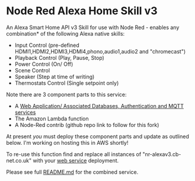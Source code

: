 # Node Red Alexa Home Skill v3
An Alexa Smart Home API v3 Skill for use with Node Red - enables any combination* of the following Alexa native skills:
* Input Control (pre-defined HDMI1,HDMI2,HDMI3,HDMI4,phono,audio1,audio2 and "chromecast")
* Playback Control (Play, Pause, Stop)
* Power Control (On/ Off)
* Scene Control
* Speaker (Step at time of writing)
* Thermostats Control (Single setpoint only)

Note there are 3 component parts to this service:
* A [Web Application/ Associated Databases, Authentication and MQTT services](https://github.com/coldfire84/node-red-alexa-home-skill-v3-web)
* The Amazon Lambda function
* A Node-Red contrib (github repo link to follow for this fork)

At present *you* must deploy these component parts and update as outlined below. I'm working on hosting this in AWS shortly!

To re-use this function find and replace all instances of "nr-alexav3.cb-net.co.uk" with your [web service](https://github.com/coldfire84/node-red-alexa-home-skill-v3-web) deployment.

Please see full [README.md](https://github.com/coldfire84/node-red-alexa-home-skill-v3-web/blob/master/README.md) for the combined service.